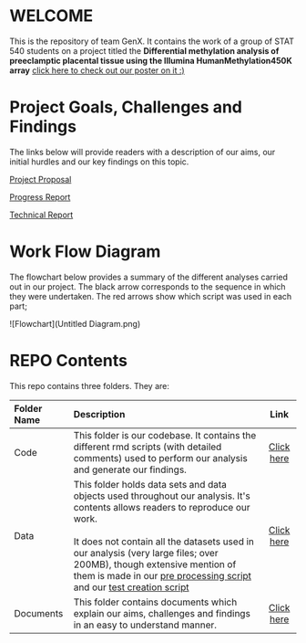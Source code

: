# WELCOME

This is the repository of team GenX. It contains the work of a group of STAT 540 students on a project titled the **Differential methylation analysis of preeclamptic placental tissue using the Illumina HumanMethylation450K array** [click here to check out our poster on it :)](https://github.com/navysealtf9k/High-Dimensional-Biology/blob/master/Project/Documents/GenX_poster.pdf)

# Project Goals, Challenges and Findings

The links below will provide readers with a description of our aims, our initial hurdles and our key findings on this topic.

[Project Proposal](https://github.com/navysealtf9k/High-Dimensional-Biology/blob/master/Project/Documents/Proposal.md)

[Progress Report](https://github.com/navysealtf9k/High-Dimensional-Biology/blob/master/Project/Documents/Progress_Report.md)

[Technical Report](https://github.com/navysealtf9k/High-Dimensional-Biology/blob/master/Project/Documents/Technical_Report.md)


# Work Flow Diagram

The flowchart below provides a summary of the different analyses carried out in our project. The black arrow corresponds to the sequence in which they were undertaken. The red arrows show which script was used in each part;


![Flowchart](Untitled Diagram.png)


# REPO Contents
This repo contains three folders. They are:

Folder Name | Description | Link
:------------ | :------------------------ | :----------------------------------:
Code | This folder is our codebase. It contains the different rmd scripts (with detailed comments) used to perform our analysis and generate our findings. | [Click here](https://github.com/navysealtf9k/High-Dimensional-Biology/tree/master/Project/Code/README.md)
Data | This folder holds data sets and data objects used throughout our analysis. It's contents allows readers to reproduce our work. <br/><br/> It does not contain all the datasets used in our analysis (very large files; over 200MB), though extensive mention of them is made in our [pre processing script](https://github.com/navysealtf9k/High-Dimensional-Biology/blob/master/Project/Code/pre_processing_data.md) and our [test creation script](https://github.com/navysealtf9k/High-Dimensional-Biology/blob/master/Project/Code/test_data_set_creation.md) | [Click here](https://github.com/navysealtf9k/High-Dimensional-Biology/tree/master/Project/Data/README.md)
Documents | This folder contains documents which explain our aims, challenges and findings in an easy to understand manner. | [Click here](https://github.com/navysealtf9k/High-Dimensional-Biology/tree/master/Project/Documents/README.md)



